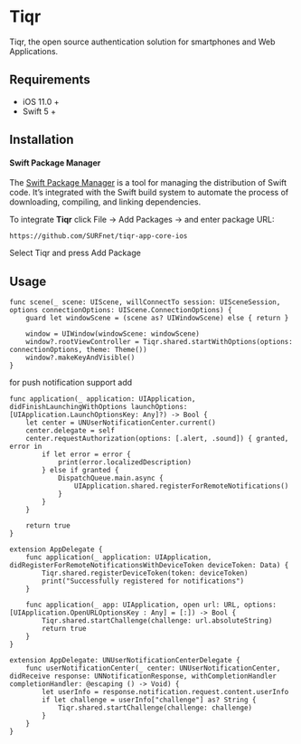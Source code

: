 # Tiqr

Tiqr, the open source authentication solution for smartphones and Web Applications.

## Requirements

- iOS 11.0 + 
- Swift 5 +

## Installation

#### Swift Package Manager

The [Swift Package Manager](https://swift.org/package-manager/) is a tool for managing the distribution of Swift code. It’s integrated with the Swift build system to automate the process of downloading, compiling, and linking dependencies.

To integrate **Tiqr** click File -> Add Packages -> and enter package URL:

```
https://github.com/SURFnet/tiqr-app-core-ios
```

Select Tiqr and press Add Package

## Usage

```
func scene(_ scene: UIScene, willConnectTo session: UISceneSession, options connectionOptions: UIScene.ConnectionOptions) {
    guard let windowScene = (scene as? UIWindowScene) else { return }

    window = UIWindow(windowScene: windowScene)
    window?.rootViewController = Tiqr.shared.startWithOptions(options: connectionOptions, theme: Theme())
    window?.makeKeyAndVisible()
}
```

for push notification support add

```
func application(_ application: UIApplication, didFinishLaunchingWithOptions launchOptions: [UIApplication.LaunchOptionsKey: Any]?) -> Bool {
    let center = UNUserNotificationCenter.current()
    center.delegate = self
    center.requestAuthorization(options: [.alert, .sound]) { granted, error in
        if let error = error {
            print(error.localizedDescription)
        } else if granted {
            DispatchQueue.main.async {
                UIApplication.shared.registerForRemoteNotifications()
            }
        }
    }

    return true
}

extension AppDelegate {
    func application(_ application: UIApplication, didRegisterForRemoteNotificationsWithDeviceToken deviceToken: Data) {
        Tiqr.shared.registerDeviceToken(token: deviceToken)
        print("Successfully registered for notifications")
    }

    func application(_ app: UIApplication, open url: URL, options: [UIApplication.OpenURLOptionsKey : Any] = [:]) -> Bool {
        Tiqr.shared.startChallenge(challenge: url.absoluteString)
        return true
    }
}

extension AppDelegate: UNUserNotificationCenterDelegate {
    func userNotificationCenter(_ center: UNUserNotificationCenter, didReceive response: UNNotificationResponse, withCompletionHandler completionHandler: @escaping () -> Void) {
        let userInfo = response.notification.request.content.userInfo
        if let challenge = userInfo["challenge"] as? String {
            Tiqr.shared.startChallenge(challenge: challenge)
        }
    }
}

```
